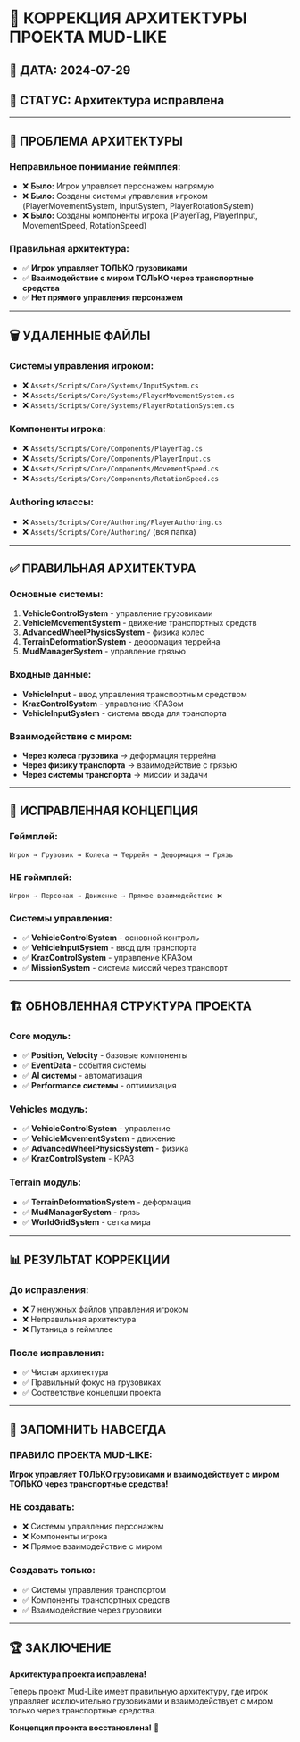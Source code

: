 # 🔧 КОРРЕКЦИЯ АРХИТЕКТУРЫ ПРОЕКТА MUD-LIKE

## 📅 **ДАТА:** 2024-07-29
## 🎯 **СТАТУС:** Архитектура исправлена

---

## 🚨 **ПРОБЛЕМА АРХИТЕКТУРЫ**

### **Неправильное понимание геймплея:**
- ❌ **Было:** Игрок управляет персонажем напрямую
- ❌ **Было:** Созданы системы управления игроком (PlayerMovementSystem, InputSystem, PlayerRotationSystem)
- ❌ **Было:** Созданы компоненты игрока (PlayerTag, PlayerInput, MovementSpeed, RotationSpeed)

### **Правильная архитектура:**
- ✅ **Игрок управляет ТОЛЬКО грузовиками**
- ✅ **Взаимодействие с миром ТОЛЬКО через транспортные средства**
- ✅ **Нет прямого управления персонажем**

---

## 🗑️ **УДАЛЕННЫЕ ФАЙЛЫ**

### **Системы управления игроком:**
- ❌ `Assets/Scripts/Core/Systems/InputSystem.cs`
- ❌ `Assets/Scripts/Core/Systems/PlayerMovementSystem.cs`
- ❌ `Assets/Scripts/Core/Systems/PlayerRotationSystem.cs`

### **Компоненты игрока:**
- ❌ `Assets/Scripts/Core/Components/PlayerTag.cs`
- ❌ `Assets/Scripts/Core/Components/PlayerInput.cs`
- ❌ `Assets/Scripts/Core/Components/MovementSpeed.cs`
- ❌ `Assets/Scripts/Core/Components/RotationSpeed.cs`

### **Authoring классы:**
- ❌ `Assets/Scripts/Core/Authoring/PlayerAuthoring.cs`
- ❌ `Assets/Scripts/Core/Authoring/` (вся папка)

---

## ✅ **ПРАВИЛЬНАЯ АРХИТЕКТУРА**

### **Основные системы:**
1. **VehicleControlSystem** - управление грузовиками
2. **VehicleMovementSystem** - движение транспортных средств
3. **AdvancedWheelPhysicsSystem** - физика колес
4. **TerrainDeformationSystem** - деформация террейна
5. **MudManagerSystem** - управление грязью

### **Входные данные:**
- **VehicleInput** - ввод управления транспортным средством
- **KrazControlSystem** - управление КРАЗом
- **VehicleInputSystem** - система ввода для транспорта

### **Взаимодействие с миром:**
- **Через колеса грузовика** → деформация террейна
- **Через физику транспорта** → взаимодействие с грязью
- **Через системы транспорта** → миссии и задачи

---

## 🎯 **ИСПРАВЛЕННАЯ КОНЦЕПЦИЯ**

### **Геймплей:**
```
Игрок → Грузовик → Колеса → Террейн → Деформация → Грязь
```

### **НЕ геймплей:**
```
Игрок → Персонаж → Движение → Прямое взаимодействие ❌
```

### **Системы управления:**
- ✅ **VehicleControlSystem** - основной контроль
- ✅ **VehicleInputSystem** - ввод для транспорта
- ✅ **KrazControlSystem** - управление КРАЗом
- ✅ **MissionSystem** - система миссий через транспорт

---

## 🏗️ **ОБНОВЛЕННАЯ СТРУКТУРА ПРОЕКТА**

### **Core модуль:**
- ✅ **Position, Velocity** - базовые компоненты
- ✅ **EventData** - события системы
- ✅ **AI системы** - автоматизация
- ✅ **Performance системы** - оптимизация

### **Vehicles модуль:**
- ✅ **VehicleControlSystem** - управление
- ✅ **VehicleMovementSystem** - движение
- ✅ **AdvancedWheelPhysicsSystem** - физика
- ✅ **KrazControlSystem** - КРАЗ

### **Terrain модуль:**
- ✅ **TerrainDeformationSystem** - деформация
- ✅ **MudManagerSystem** - грязь
- ✅ **WorldGridSystem** - сетка мира

---

## 📊 **РЕЗУЛЬТАТ КОРРЕКЦИИ**

### **До исправления:**
- ❌ 7 ненужных файлов управления игроком
- ❌ Неправильная архитектура
- ❌ Путаница в геймплее

### **После исправления:**
- ✅ Чистая архитектура
- ✅ Правильный фокус на грузовиках
- ✅ Соответствие концепции проекта

---

## 🎯 **ЗАПОМНИТЬ НАВСЕГДА**

### **ПРАВИЛО ПРОЕКТА MUD-LIKE:**
**Игрок управляет ТОЛЬКО грузовиками и взаимодействует с миром ТОЛЬКО через транспортные средства!**

### **НЕ создавать:**
- ❌ Системы управления персонажем
- ❌ Компоненты игрока
- ❌ Прямое взаимодействие с миром

### **Создавать только:**
- ✅ Системы управления транспортом
- ✅ Компоненты транспортных средств
- ✅ Взаимодействие через грузовики

---

## 🏆 **ЗАКЛЮЧЕНИЕ**

**Архитектура проекта исправлена!** 

Теперь проект Mud-Like имеет правильную архитектуру, где игрок управляет исключительно грузовиками и взаимодействует с миром только через транспортные средства.

**Концепция проекта восстановлена!** 🚛
